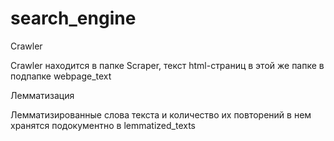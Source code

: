 # search_engine
Crawler

Crawler находится в папке Scraper, текст html-страниц в этой же папке в подпапке webpage_text

Лемматизация 

Лемматизированные слова текста и количество их повторений в нем хранятся подокументно в lemmatized_texts
